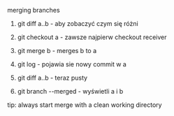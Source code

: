 merging branches

1. git diff a..b - aby zobaczyć czym się różni

2. git checkout a - zawsze najpierw checkout receiver

3. git merge b - merges b to a

4. git log - pojawia sie nowy commit w a

5. git diff a..b - teraz pusty

6. git branch --merged - wyświetli a i b

tip: always start merge with a clean working directory

